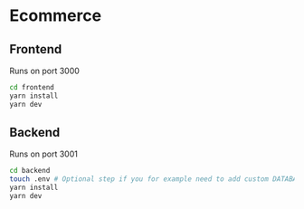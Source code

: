 # Ecommerce

## Frontend

Runs on port 3000

```bash
cd frontend
yarn install
yarn dev
```

## Backend

Runs on port 3001

```bash
cd backend
touch .env # Optional step if you for example need to add custom DATABASE_URL
yarn install
yarn dev
```
